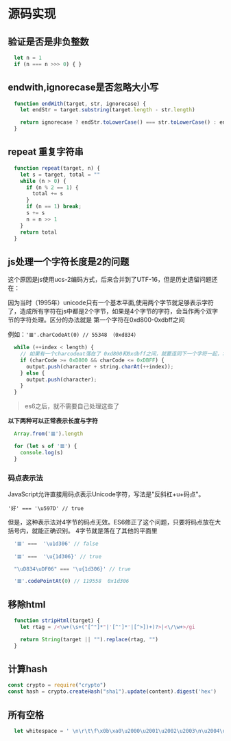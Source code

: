 # 源码实现

## 验证是否是非负整数

```js
  let n = 1
  if (n === n >>> 0) { }
```

## endwith,ignorecase是否忽略大小写
```js
  function endWith(target, str, ignorecase) {
    let endStr = target.substring(target.length - str.length)

    return ignorecase ? endStr.toLowerCase() === str.toLowerCase() : endStr === str
  }
```

## repeat 重复字符串
```js
  function repeat(target, n) {
    let s = target, total = ""
    while (n > 0) {
      if (n % 2 == 1) {
        total += s
      }
      if (n == 1) break;
      s += s
      n = n >> 1
    }
    return total
  }
```

## js处理一个字符长度是2的问题

这个原因是js使用ucs-2编码方式，后来合并到了UTF-16，但是历史遗留问题还在：

因为当时（1995年）unicode只有一个基本平面,使用两个字节就足够表示字符了，造成所有字符在js中都是2个字节，如果是4个字节的字符，会当作两个双字节的字符处理。区分的办法就是
第一个字符在0xd800-0xdbff之间

例如：`'𝌆'.charCodeAt(0) // 55348 （0xd834）`

```js
  while (++index < length) {
    // 如果有一个charcodeat落在了 0xd800和0xdbff之间，就要连同下一个字符一起，才算是一个字
    if (charCode >= 0xD800 && charCode <= 0xDBFF) {
      output.push(character + string.charAt(++index));
    } else {
      output.push(character);
    }
  }
```
> es6之后，就不需要自己处理这些了

**以下两种可以正常表示长度与字符**

```js
  Array.from('𝌆').length

  for (let s of '𝌆') {
    console.log(s)
  }
```

### 码点表示法

JavaScript允许直接用码点表示Unicode字符，写法是"反斜杠+u+码点"。

`'好' === '\u597D' // true`


但是，这种表示法对4字节的码点无效。ES6修正了这个问题，只要将码点放在大括号内，就能正确识别。 4字节就是落在了其他的平面里

```js
  '𝌆' ===  '\u1d306' // false
  
  '𝌆' ===  '\u{1d306}' // true

  "\uD834\uDF06" === '\u{1d306}' // true

  '𝌆'.codePointAt(0) // 119558  0x1d306

```


## 移除html

```js
  function stripHtml(target) {
    let rtag = /<\w+(\s+("[^"]*"|'[^']*'|[^>])+)?>|<\/\w+>/gi

    return String(target || "").replace(rtag, "")
  }
```

## 计算hash
```js
const crypto = require("crypto")
const hash = crypto.createHash("sha1").update(content).digest('hex')
```

## 所有空格
```js
  let whitespace = ' \n\r\t\f\x0b\xa0\u2000\u2001\u2002\u2003\n\u2004\u2005\u2006\u2007\u2008\u2009\u200a\u200b\u2028\u2029\u3000'
```
